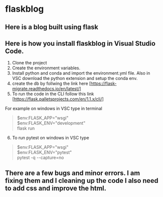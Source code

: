 # flaskblog #
## Here is a blog built using flask ##


## Here is how you install flaskblog in Visual Studio Code. ##

1. Clone the project
2. Create the environment variables.
3. Install python and conda and import the environment.yml file. Also in VSC download the python extension and setup the conda env.
4. create the db by follwing the link here [https://flask-migrate.readthedocs.io/en/latest/]
5. To run the code in the CLI follow this link [https://flask.palletsprojects.com/en/1.1.x/cli/] 

For example on windows in VSC type in terminal

> $env:FLASK_APP="wsgi"    
> $env:FLASK_ENV="development"      
> flask run 
6. To run pytest on windows in VSC type 

> $env:FLASK_APP="wsgi"    
> $env:FLASK_ENV="pytest"      
> pytest -q --capture=no  

## There are a few bugs and minor errors. I am fixing them and I cleaning up the code I also need to add css and improve the html. ##